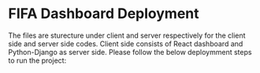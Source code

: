 # FIFA Dashboard Deployment

The files are sturecture under client and server respectively for the client side and server side codes. Client side consists of React dashboard and Python-Django as server side. Please follow the below deploymment steps to run the project:

